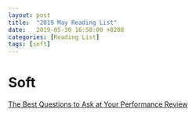 ```yaml
---
layout: post
title:  "2019 May Reading List"
date:   2019-05-30 16:50:00 +0200
categories: [Reading List]
tags: [soft]
---
```


# Soft

[The Best Questions to Ask at Your Performance Review](https://medium.com/s/story/the-best-questions-to-ask-at-your-performance-review-5aba3fb86528)

